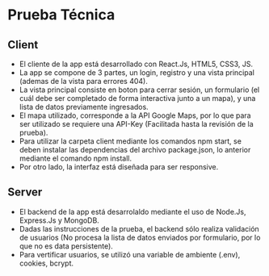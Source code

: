 # Prueba Técnica
## Client
* El cliente de la app está desarrollado con React.Js, HTML5, CSS3, JS.
* La app se compone de 3 partes, un login, registro y una vista principal (ademas de la vista para errores 404).
* La vista principal consiste en boton para cerrar sesión, un formulario (el cuál debe ser completado de forma interactiva junto a un mapa), y una lista de datos previamente ingresados.
* El mapa utilizado, corresponde a la API Google Maps, por lo que para ser utilizado se requiere una API-Key (Facilitada hasta la revisión de la prueba).
* Para utilizar la carpeta client mediante los comandos npm start, se deben instalar las dependencias del archivo package.json, lo anterior mediante el comando npm install.
* Por otro lado, la interfaz está diseñada para ser responsive.

## Server
* El backend de la app está desarrolaldo mediante el uso de Node.Js, Express.Js y MongoDB.
* Dadas las instrucciones de la prueba, el backend sólo realiza validación de usuarios (No procesa la lista de datos enviados por formulario, por lo que no es data persistente).
* Para vertificar usuarios, se utilizó una variable de ambiente (.env), cookies, bcrypt.

